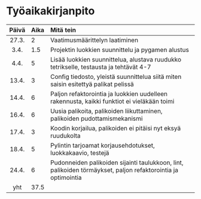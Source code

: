 # Työaikakirjanpito

| Päivä | Aika | Mitä tein                                                                                                     |
| :---: | :--- | :------------------------------------------------------------------------------------------------------------ |
| 27.3. | 2    | Vaatimusmäärittelyn laatiminen                                                                                |
| 3.4.  | 1.5  | Projektin luokkien suunnittelu ja pygamen alustus                                                             |
| 4.4.  | 5    | Lisää luokkien suunnittelua, alustava ruudukko tetrikselle, testausta ja tehtävät 4-7                         |
| 13.4. | 3    | Config tiedosto, yleistä suunnittelua siitä miten saisin esitettyä palikat pelissä                            |
| 14.4. | 6    | Paljon refaktorointia ja luokkien uudelleen rakennusta, kaikki funktiot ei vieläkään toimi                    |
| 16.4. | 6    | Uusia palikoita, palikoiden liikuttaminen, palikoiden pudottamismekanismi                                     |
| 17.4. | 3    | Koodin korjailua, palikoiden ei pitäisi nyt eksyä ruudukolta                                                  |
| 18.4. | 5    | Pylintin tarjoamat korjausehdotukset, luokkakaavio, testejä                                                   |
| 24.4. | 6    | Pudonneiden palikoiden sijainti taulukkoon, lint, palikoiden törmäykset, paljon refaktorointia ja optimointia |
|  yht  | 37.5 |                                                                                                               |
